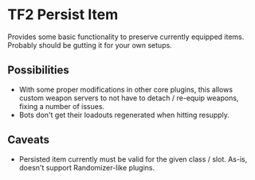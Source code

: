 # TF2 Persist Item

Provides some basic functionality to preserve currently equipped items.  Probably should be
gutting it for your own setups.

## Possibilities

- With some proper modifications in other core plugins, this allows custom weapon servers to not
have to detach / re-equip weapons, fixing a number of issues.
- Bots don't get their loadouts regenerated when hitting resupply.

## Caveats

- Persisted item currently must be valid for the given class / slot.  As-is, doesn't support
Randomizer-like plugins.
